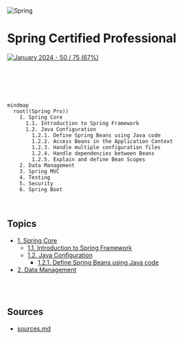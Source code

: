 ![Spring](https://img.shields.io/badge/spring-%236DB33F.svg?style=for-the-badge&logo=spring&logoColor=white) 

# Spring Certified Professional
[![January 2024 - 50 / 75 (67%)](https://img.shields.io/static/v1?label=January+2024&message=50+%2F+75+(67%)&color=6db33f)](https://)

<br>
<br>
<br>
<br>

```mermaid
mindmap
  root((Spring Pro))
    1. Spring Core
      1.1. Introduction to Spring Framework
      1.2. Java Configuration
        1.2.1. Define Spring Beans using Java code 
        1.2.2. Access Beans in the Application Context
        1.2.3. Handle multiple configuration files
        1.2.4. Handle dependencies between Beans
        1.2.5. Explain and define Bean Scopes
    2. Data Management
    3. Spring MVC
    4. Testing
    5. Security
    6. Spring Boot
```

<br>

## Topics
* [1. Spring Core](./01-spring-core)
    * [1.1. Introduction to Spring Framework](./01-spring-core/#1.1)
    * [1.2. Java Configuration](./01-spring-core/#1.2)
        * [1.2.1. Define Spring Beans using Java code](./01-spring-core/#1.2.1)
* [2. Data Management](../02-data-management)

<br>
<br>

## Sources
* [sources.md](./res/sources.md)